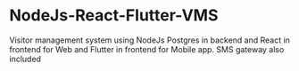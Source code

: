 # NodeJs-React-Flutter-VMS
Visitor management system using NodeJs Postgres in backend and React in frontend for Web and Flutter in frontend for Mobile app.
SMS gateway also included
